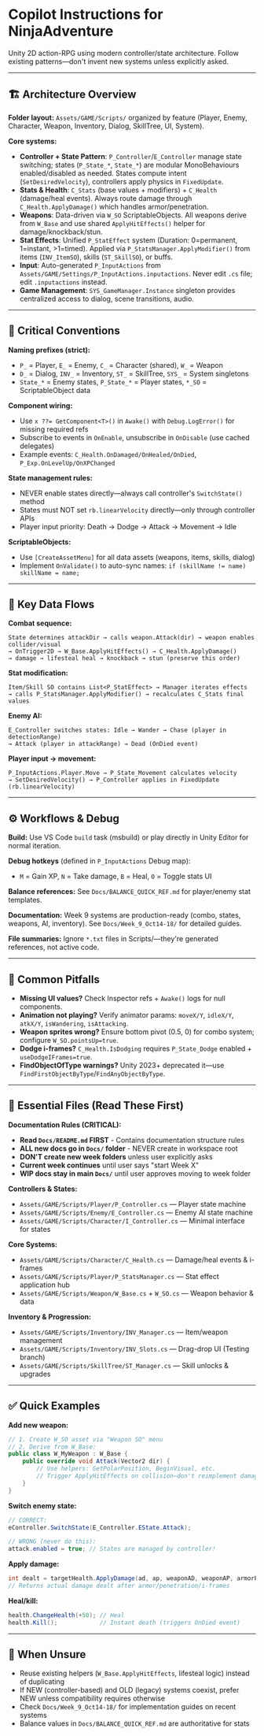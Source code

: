 # Copilot Instructions for NinjaAdventure

Unity 2D action-RPG using modern controller/state architecture. Follow existing patterns—don't invent new systems unless explicitly asked.

---

## 🏗️ Architecture Overview

**Folder layout:** `Assets/GAME/Scripts/` organized by feature (Player, Enemy, Character, Weapon, Inventory, Dialog, SkillTree, UI, System).

**Core systems:**
- **Controller + State Pattern**: `P_Controller`/`E_Controller` manage state switching; states (`P_State_*`, `State_*`) are modular MonoBehaviours enabled/disabled as needed. States compute intent (`SetDesiredVelocity`), controllers apply physics in `FixedUpdate`.
- **Stats & Health**: `C_Stats` (base values + modifiers) + `C_Health` (damage/heal events). Always route damage through `C_Health.ApplyDamage()` which handles armor/penetration.
- **Weapons**: Data-driven via `W_SO` ScriptableObjects. All weapons derive from `W_Base` and use shared `ApplyHitEffects()` helper for damage/knockback/stun.
- **Stat Effects**: Unified `P_StatEffect` system (Duration: 0=permanent, 1=instant, >1=timed). Applied via `P_StatsManager.ApplyModifier()` from items (`INV_ItemSO`), skills (`ST_SkillSO`), or buffs.
- **Input**: Auto-generated `P_InputActions` from `Assets/GAME/Settings/P_InputActions.inputactions`. Never edit `.cs` file; edit `.inputactions` instead.
- **Game Management**: `SYS_GameManager.Instance` singleton provides centralized access to dialog, scene transitions, audio.

---

## 🎯 Critical Conventions

**Naming prefixes (strict):**
- `P_` = Player, `E_` = Enemy, `C_` = Character (shared), `W_` = Weapon
- `D_` = Dialog, `INV_` = Inventory, `ST_` = SkillTree, `SYS_` = System singletons
- `State_*` = Enemy states, `P_State_*` = Player states, `*_SO` = ScriptableObject data

**Component wiring:**
- Use `x ??= GetComponent<T>()` in `Awake()` with `Debug.LogError()` for missing required refs
- Subscribe to events in `OnEnable`, unsubscribe in `OnDisable` (use cached delegates)
- Example events: `C_Health.OnDamaged/OnHealed/OnDied`, `P_Exp.OnLevelUp/OnXPChanged`

**State management rules:**
- NEVER enable states directly—always call controller's `SwitchState()` method
- States must NOT set `rb.linearVelocity` directly—only through controller APIs
- Player input priority: Death → Dodge → Attack → Movement → Idle

**ScriptableObjects:**
- Use `[CreateAssetMenu]` for all data assets (weapons, items, skills, dialog)
- Implement `OnValidate()` to auto-sync names: `if (skillName != name) skillName = name;`

---

## 🔄 Key Data Flows

**Combat sequence:**
```
State determines attackDir → calls weapon.Attack(dir) → weapon enables collider/visual 
→ OnTrigger2D → W_Base.ApplyHitEffects() → C_Health.ApplyDamage() 
→ damage → lifesteal heal → knockback → stun (preserve this order)
```

**Stat modification:**
```
Item/Skill SO contains List<P_StatEffect> → Manager iterates effects 
→ calls P_StatsManager.ApplyModifier() → recalculates C_Stats final values
```

**Enemy AI:**
```
E_Controller switches states: Idle → Wander → Chase (player in detectionRange) 
→ Attack (player in attackRange) → Dead (OnDied event)
```

**Player input → movement:**
```
P_InputActions.Player.Move → P_State_Movement calculates velocity 
→ SetDesiredVelocity() → P_Controller applies in FixedUpdate (rb.linearVelocity)
```

---

## ⚙️ Workflows & Debug

**Build:** Use VS Code `build` task (msbuild) or play directly in Unity Editor for normal iteration.

**Debug hotkeys** (defined in `P_InputActions` Debug map):
- `M` = Gain XP, `N` = Take damage, `B` = Heal, `O` = Toggle stats UI

**Balance references:** See `Docs/BALANCE_QUICK_REF.md` for player/enemy stat templates.

**Documentation:** Week 9 systems are production-ready (combo, states, weapons, AI, inventory). See `Docs/Week_9_Oct14-18/` for detailed guides.

**File summaries:** Ignore `*.txt` files in Scripts/—they're generated references, not active code.

---

## 🚨 Common Pitfalls

- **Missing UI values?** Check Inspector refs + `Awake()` logs for null components.
- **Animation not playing?** Verify animator params: `moveX/Y`, `idleX/Y`, `atkX/Y`, `isWandering`, `isAttacking`.
- **Weapon sprites wrong?** Ensure bottom pivot (0.5, 0) for combo system; configure `W_SO.pointsUp=true`.
- **Dodge i-frames?** `C_Health.IsDodging` requires `P_State_Dodge` enabled + `useDodgeIFrames=true`.
- **FindObjectOfType warnings?** Unity 2023+ deprecated it—use `FindFirstObjectByType`/`FindAnyObjectByType`.

---

## 📂 Essential Files (Read These First)

**Documentation Rules (CRITICAL):**
- **Read `Docs/README.md` FIRST** - Contains documentation structure rules
- **ALL new docs go in `Docs/` folder** - NEVER create in workspace root
- **DON'T create new week folders** unless user explicitly asks
- **Current week continues** until user says "start Week X"
- **WIP docs stay in main `Docs/`** until user approves moving to week folder

**Controllers & States:**
- `Assets/GAME/Scripts/Player/P_Controller.cs` — Player state machine
- `Assets/GAME/Scripts/Enemy/E_Controller.cs` — Enemy AI state machine
- `Assets/GAME/Scripts/Character/I_Controller.cs` — Minimal interface for states

**Core Systems:**
- `Assets/GAME/Scripts/Character/C_Health.cs` — Damage/heal events & i-frames
- `Assets/GAME/Scripts/Player/P_StatsManager.cs` — Stat effect application hub
- `Assets/GAME/Scripts/Weapon/W_Base.cs` + `W_SO.cs` — Weapon behavior & data

**Inventory & Progression:**
- `Assets/GAME/Scripts/Inventory/INV_Manager.cs` — Item/weapon management
- `Assets/GAME/Scripts/Inventory/INV_Slots.cs` — Drag-drop UI (Testing branch)
- `Assets/GAME/Scripts/SkillTree/ST_Manager.cs` — Skill unlocks & upgrades

---

## ✅ Quick Examples

**Add new weapon:**
```csharp
// 1. Create W_SO asset via "Weapon SO" menu
// 2. Derive from W_Base:
public class W_MyWeapon : W_Base {
    public override void Attack(Vector2 dir) {
        // Use helpers: GetPolarPosition, BeginVisual, etc.
        // Trigger ApplyHitEffects on collision—don't reimplement damage
    }
}
```

**Switch enemy state:**
```csharp
// CORRECT:
eController.SwitchState(E_Controller.EState.Attack);

// WRONG (never do this):
attack.enabled = true; // States are managed by controller!
```

**Apply damage:**
```csharp
int dealt = targetHealth.ApplyDamage(ad, ap, weaponAD, weaponAP, armorPen, magicPen);
// Returns actual damage dealt after armor/penetration/i-frames
```

**Heal/kill:**
```csharp
health.ChangeHealth(+50); // Heal
health.Kill();            // Instant death (triggers OnDied event)
```

---

## 🧭 When Unsure

- Reuse existing helpers (`W_Base.ApplyHitEffects`, lifesteal logic) instead of duplicating
- If NEW (controller-based) and OLD (legacy) systems coexist, prefer NEW unless compatibility requires otherwise
- Check `Docs/Week_9_Oct14-18/` for implementation guides on recent systems
- Balance values in `Docs/BALANCE_QUICK_REF.md` are authoritative for stats
